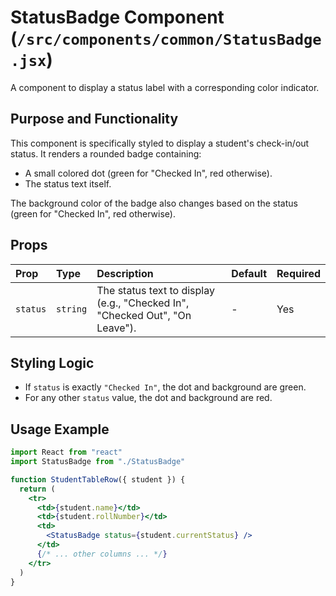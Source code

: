 # StatusBadge Component (`/src/components/common/StatusBadge.jsx`)

A component to display a status label with a corresponding color indicator.

## Purpose and Functionality

This component is specifically styled to display a student's check-in/out status. It renders a rounded badge containing:

- A small colored dot (green for "Checked In", red otherwise).
- The status text itself.

The background color of the badge also changes based on the status (green for "Checked In", red otherwise).

## Props

| Prop     | Type     | Description                                                                 | Default | Required |
| :------- | :------- | :-------------------------------------------------------------------------- | :------ | :------- |
| `status` | `string` | The status text to display (e.g., "Checked In", "Checked Out", "On Leave"). | -       | Yes      |

## Styling Logic

- If `status` is exactly `"Checked In"`, the dot and background are green.
- For any other `status` value, the dot and background are red.

## Usage Example

```jsx
import React from "react"
import StatusBadge from "./StatusBadge"

function StudentTableRow({ student }) {
  return (
    <tr>
      <td>{student.name}</td>
      <td>{student.rollNumber}</td>
      <td>
        <StatusBadge status={student.currentStatus} />
      </td>
      {/* ... other columns ... */}
    </tr>
  )
}
```
